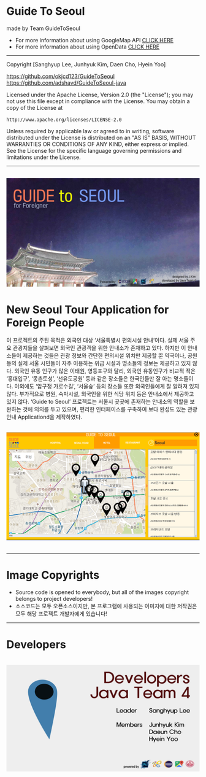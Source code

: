 # Guide To Seoul

made by Team GuideToSeoul

* For more information about using GoogleMap API <a href = "https://developers.google.com/maps/documentation/static-maps/intro"> CLICK HERE </a> 
* For more information about using OpenData <a href = "http://data.seoul.go.kr/"> CLICK HERE </a>

***

Copyright [Sanghyup Lee, Junhyuk Kim, Daen Cho, Hyein Yoo]

https://github.com/okjcd123/GuideToSeoul <br>
https://github.com/adshavd/GuideToSeoul-java <br>


Licensed under the Apache License, Version 2.0 (the "License");
you may not use this file except in compliance with the License.
You may obtain a copy of the License at

    http://www.apache.org/licenses/LICENSE-2.0

Unless required by applicable law or agreed to in writing, software
distributed under the License is distributed on an "AS IS" BASIS,
WITHOUT WARRANTIES OR CONDITIONS OF ANY KIND, either express or implied.
See the License for the specific language governing permissions and
limitations under the License.

***
<div align="center">
  <img src="introduceImage/background(git).png">
</div>

# New Seoul Tour Application for Foreign People

이 프로젝트의 주된 목적은 외국인 대상 ‘서울특별시 편의시설 안내’이다. 실제 서울 주요 관광지들을 살펴보면 외국인 관광객을 위한 안내소가 존재하고 있다. 하지만 이 안내소들이 제공하는 것들은 관광 정보와 간단한 편의시설 위치만 제공할 뿐 약국이나, 공원 등의 실제 서울 시민들이 자주 이용하는 위급 시설과 명소들의 정보는 제공하고 있지 않다. 외국인 유동 인구가 많은 이태원, 영등포구와 달리, 외국인 유동인구가 비교적 적은 ‘홍대입구’, ‘몽촌토성’, ‘선유도공원’ 등과 같은 장소들은 한국인들만 잘 아는 명소들이다. 이외에도 ‘압구정 가로수길’, ‘서울숲’ 등의 장소들 또한 외국인들에게 잘 알려져 있지 않다. 부가적으로 병원, 숙박시설, 외국인을 위한 식당 위치 등은 안내소에서 제공하고 있지 않다.
 ‘Guide to Seoul’ 프로젝트는 서울시 곳곳에 존재하는 안내소의 역할을 보완하는 것에 의의를 두고 있으며, 편리한 인터페이스를 구축하여 보다 완성도 있는 관광안내 Applicationd을 제작하였다.
  
<div align="center">
  <img src="introduceImage/capture1.PNG"><br><br>
</div>

***

# Image Copyrights

* Source code is opened to everybody, but all of the images copyright belongs to project developers!
* 소스코드는 모두 오픈소스이지만, 본 프로그램에 사용되는 이미지에 대한 저작권은 모두 해당 프로젝트 개발자에게 있습니다!

***

# Developers
<div align="center">
  <img src="introduceImage/ending1.png"><br><br>
</div>
